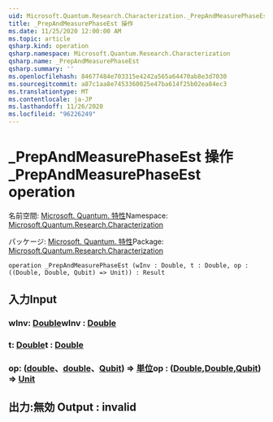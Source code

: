 ```yaml
---
uid: Microsoft.Quantum.Research.Characterization._PrepAndMeasurePhaseEst
title: _PrepAndMeasurePhaseEst 操作
ms.date: 11/25/2020 12:00:00 AM
ms.topic: article
qsharp.kind: operation
qsharp.namespace: Microsoft.Quantum.Research.Characterization
qsharp.name: _PrepAndMeasurePhaseEst
qsharp.summary: ''
ms.openlocfilehash: 84677484e703315e4242a565a64470ab8e3d7030
ms.sourcegitcommit: a87c1aa8e7453360025e47ba614f25b02ea84ec3
ms.translationtype: MT
ms.contentlocale: ja-JP
ms.lasthandoff: 11/26/2020
ms.locfileid: "96226249"
---
```

# <a name="_prepandmeasurephaseest-operation"></a><span data-ttu-id="b7a2d-102">_PrepAndMeasurePhaseEst 操作</span><span class="sxs-lookup"><span data-stu-id="b7a2d-102">_PrepAndMeasurePhaseEst operation</span></span>

<span data-ttu-id="b7a2d-103">名前空間: [Microsoft. Quantum. 特性](xref:Microsoft.Quantum.Research.Characterization)</span><span class="sxs-lookup"><span data-stu-id="b7a2d-103">Namespace: [Microsoft.Quantum.Research.Characterization](xref:Microsoft.Quantum.Research.Characterization)</span></span>

<span data-ttu-id="b7a2d-104">パッケージ: [Microsoft. Quantum. 特性](https://nuget.org/packages/Microsoft.Quantum.Research.Characterization)</span><span class="sxs-lookup"><span data-stu-id="b7a2d-104">Package: [Microsoft.Quantum.Research.Characterization](https://nuget.org/packages/Microsoft.Quantum.Research.Characterization)</span></span>




```qsharp
operation _PrepAndMeasurePhaseEst (wInv : Double, t : Double, op : ((Double, Double, Qubit) => Unit)) : Result
```


## <a name="input"></a><span data-ttu-id="b7a2d-105">入力</span><span class="sxs-lookup"><span data-stu-id="b7a2d-105">Input</span></span>

### <a name="winv--double"></a><span data-ttu-id="b7a2d-106">wInv: [Double](xref:microsoft.quantum.lang-ref.double)</span><span class="sxs-lookup"><span data-stu-id="b7a2d-106">wInv : [Double](xref:microsoft.quantum.lang-ref.double)</span></span>




### <a name="t--double"></a><span data-ttu-id="b7a2d-107">t: [Double](xref:microsoft.quantum.lang-ref.double)</span><span class="sxs-lookup"><span data-stu-id="b7a2d-107">t : [Double](xref:microsoft.quantum.lang-ref.double)</span></span>




### <a name="op--doubledoublequbit--unit"></a><span data-ttu-id="b7a2d-108">op: ([double](xref:microsoft.quantum.lang-ref.double)、[double](xref:microsoft.quantum.lang-ref.double)、[Qubit](xref:microsoft.quantum.lang-ref.qubit)) => [単位](xref:microsoft.quantum.lang-ref.unit)</span><span class="sxs-lookup"><span data-stu-id="b7a2d-108">op : ([Double](xref:microsoft.quantum.lang-ref.double),[Double](xref:microsoft.quantum.lang-ref.double),[Qubit](xref:microsoft.quantum.lang-ref.qubit)) => [Unit](xref:microsoft.quantum.lang-ref.unit)</span></span> 





## <a name="output--__invalidresult__"></a><span data-ttu-id="b7a2d-109">出力:__無効 <Result>__</span><span class="sxs-lookup"><span data-stu-id="b7a2d-109">Output : __invalid<Result>__</span></span>

